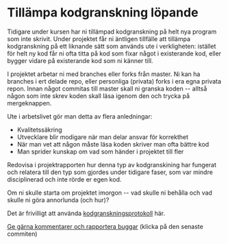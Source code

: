 # Tillämpa kodgranskning löpande

Tidigare under kursen har ni tillämpad kodgranskning på helt nya
program som inte skrivit. Under projektet får ni äntligen
tillfälle att tillämpa kodgranskning på ett liknande sätt som
används ute i verkligheten: istället för helt ny kod får ni ofta
titta på kod som fixar något i existerande kod, eller bygger
vidare på existerande kod som ni känner till.

I projektet arbetar ni med branches eller forks från master. Ni
kan ha branches i ert delade repo, eller personliga (privata)
forks i era egna privata repon. Innan något commitas till master
skall ni granska koden -- alltså någon som inte skrev koden skall
läsa igenom den och trycka på mergeknappen.

Ute i arbetslivet gör man detta av flera anledningar:

* Kvalitetssäkring
* Utvecklare blir modigare när man delar ansvar för korrekthet
* När man vet att någon måste läsa koden skriver man ofta bättre kod
* Man sprider kunskap om vad som händer i projektet till fler

Redovisa i projektrapporten hur denna typ av kodgranskining har
fungerat och relatera till den typ som gjordes under tidigare
faser, som var mindre disciplinerad och inte rörde er egen kod.

Om ni skulle starta om projektet imorgon -- vad skulle ni behålla
och vad skulle ni göra annorlunda (och hur)?

Det är frivilligt att använda [kodgranskningsprotokoll](https://github.com/IOOPM-UU/ioopm15/blob/master/extramaterial/kodgranskningsprotokoll.pdf) här.

[Ge gärna kommentarer och rapportera buggar](https://github.com/IOOPM-UU/achievements/commits/master/Y66.md) (klicka på den senaste commiten)
